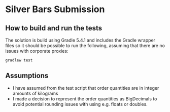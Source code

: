 # Silver Bars Submission

## How to build and run the tests

The solution is build using Gradle 5.4.1 and includes the Gradle wrapper files so it should be possible to run the 
following, assuming that there are no issues with corporate proxies:

    gradlew test
    
## Assumptions

 * I have assumed from the test script that order quantities are in integer amounts of kilograms
 * I made a decision to represent the order quantities as BigDecimals to avoid potential rounding issues with using e.g. 
    floats or doubles. 